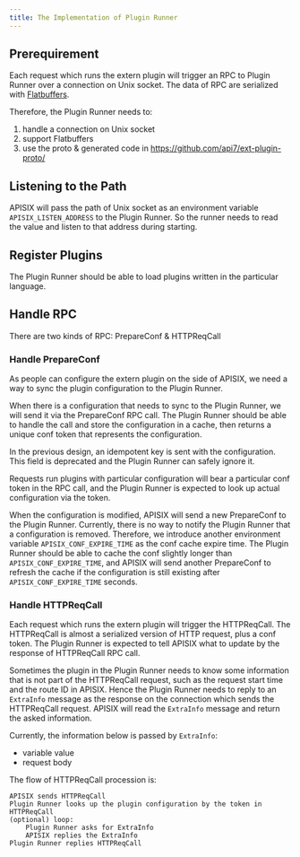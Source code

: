 ```yaml
---
title: The Implementation of Plugin Runner
---
```


<!--
#
# Licensed to the Apache Software Foundation (ASF) under one or more
# contributor license agreements.  See the NOTICE file distributed with
# this work for additional information regarding copyright ownership.
# The ASF licenses this file to You under the Apache License, Version 2.0
# (the "License"); you may not use this file except in compliance with
# the License.  You may obtain a copy of the License at
#
#     http://www.apache.org/licenses/LICENSE-2.0
#
# Unless required by applicable law or agreed to in writing, software
# distributed under the License is distributed on an "AS IS" BASIS,
# WITHOUT WARRANTIES OR CONDITIONS OF ANY KIND, either express or implied.
# See the License for the specific language governing permissions and
# limitations under the License.
#
-->

## Prerequirement

Each request which runs the extern plugin will trigger an RPC to Plugin Runner over a connection on Unix socket. The data of RPC are serialized with [Flatbuffers](https://github.com/google/flatbuffers).

Therefore, the Plugin Runner needs to:

1. handle a connection on Unix socket
2. support Flatbuffers
3. use the proto & generated code in https://github.com/api7/ext-plugin-proto/

## Listening to the Path

APISIX will pass the path of Unix socket as an environment variable `APISIX_LISTEN_ADDRESS` to the Plugin Runner. So the runner needs to read the value and listen to that address during starting.

## Register Plugins

The Plugin Runner should be able to load plugins written in the particular language.

## Handle RPC

There are two kinds of RPC: PrepareConf & HTTPReqCall

### Handle PrepareConf

As people can configure the extern plugin on the side of APISIX, we need a way to sync the plugin configuration to the Plugin Runner.

When there is a configuration that needs to sync to the Plugin Runner, we will send it via the PrepareConf RPC call. The Plugin Runner should be able to handle the call and store the configuration in a cache, then returns a unique conf token that represents the configuration.

In the previous design, an idempotent key is sent with the configuration. This field is deprecated and the Plugin Runner can safely ignore it.

Requests run plugins with particular configuration will bear a particular conf token in the RPC call, and the Plugin Runner is expected to look up actual configuration via the token.

When the configuration is modified, APISIX will send a new PrepareConf to the Plugin Runner. Currently, there is no way to notify the Plugin Runner that a configuration is removed. Therefore, we introduce another environment variable `APISIX_CONF_EXPIRE_TIME` as the conf cache expire time. The Plugin Runner should be able to cache the conf slightly longer than `APISIX_CONF_EXPIRE_TIME`, and APISIX will send another PrepareConf to refresh the cache if the configuration is still existing after `APISIX_CONF_EXPIRE_TIME` seconds.

### Handle HTTPReqCall

Each request which runs the extern plugin will trigger the HTTPReqCall. The HTTPReqCall is almost a serialized version of HTTP request, plus a conf token. The Plugin Runner is expected to tell APISIX what to update by the response of HTTPReqCall RPC call.

Sometimes the plugin in the Plugin Runner needs to know some information that is not part of the HTTPReqCall request, such as the request start time and the route ID in APISIX. Hence the Plugin Runner needs to reply to an `ExtraInfo` message as the response on the connection which sends the HTTPReqCall request. APISIX will read the `ExtraInfo` message and return the asked information.

Currently, the information below is passed by `ExtraInfo`:

* variable value
* request body

The flow of HTTPReqCall procession is:

```
APISIX sends HTTPReqCall
Plugin Runner looks up the plugin configuration by the token in HTTPReqCall
(optional) loop:
    Plugin Runner asks for ExtraInfo
    APISIX replies the ExtraInfo
Plugin Runner replies HTTPReqCall
```
